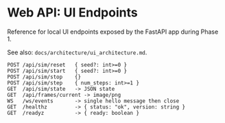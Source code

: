 # Web API: UI Endpoints

Reference for local UI endpoints exposed by the FastAPI app during Phase 1.

See also: `docs/architecture/ui_architecture.md`.

```text
POST /api/sim/reset   { seed?: int>=0 }
POST /api/sim/start   { seed?: int>=0 }
POST /api/sim/stop    {}
POST /api/sim/step    { num_steps: int>=1 }
GET  /api/sim/state   -> JSON state
GET  /api/frames/current -> image/png
WS   /ws/events       -> single hello message then close
GET  /healthz         -> { status: "ok", version: string }
GET  /readyz          -> { ready: boolean }
```

